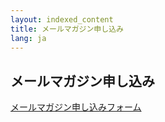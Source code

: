 ```yaml
---
layout: indexed_content
title: メールマガジン申し込み
lang: ja
---
```


## メールマガジン申し込み

[メールマガジン申し込みフォーム](https://docs.google.com/forms/d/e/1FAIpQLScZRpfY9LtqRUAw-onRBrXSevZAiB0Ekuq9amUaVOaCo_4vYw/viewform)
